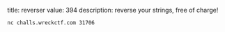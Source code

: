 title: reverser
value: 394
description: reverse your strings, free of charge!

`nc challs.wreckctf.com 31706`

